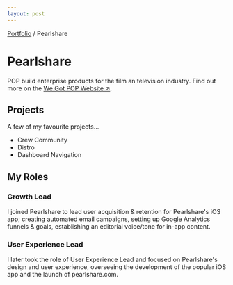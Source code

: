 ```yaml
---
layout: post
---
```


<span class="breadcrumbs">[Portfolio](../pages/portfolio) / Pearlshare</span>

# Pearlshare

POP build enterprise products for the film an television industry.  Find out more on the <a href="http://www.wegotpop.com" target="_blank">We Got POP Website ↗</a>.

## Projects
A few of my favourite projects...

* Crew Community
* Distro
* Dashboard Navigation

## My Roles
### Growth Lead
I joined Pearlshare to lead user acquisition & retention for Pearlshare's iOS app; creating automated email campaigns, setting up Google Analytics funnels & goals, establishing an editorial voice/tone for in-app content.

### User Experience Lead
I later took the role of User Experience Lead and focused on Pearlshare's design and user experience, overseeing the development of the popular iOS app and the launch of pearlshare.com.

